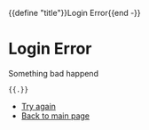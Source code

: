 {{define "title"}}Login Error{{end -}}
# Login Error

Something bad happend 
```text
{{.}}
```

* [Try again](../signin)
* [Back to main page](..)

